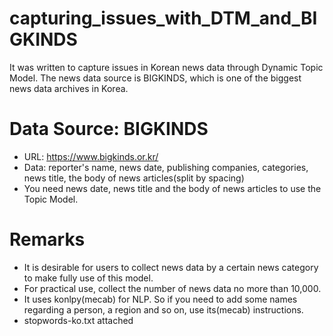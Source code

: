 # capturing_issues_with_DTM_and_BIGKINDS
It was written to capture issues in Korean news data through Dynamic Topic Model. The news data source is BIGKINDS, which is one of the biggest news data archives in Korea.

# Data Source: BIGKINDS
- URL: https://www.bigkinds.or.kr/
- Data: reporter's name, news date, publishing companies, categories, news title, the body of news articles(split by spacing)
- You need news date, news title and the body of news articles to use the Topic Model.

# Remarks
- It is desirable for users to collect news data by a certain news category to make fully use of this model.
- For practical use, collect the number of news data no more than 10,000.
- It uses konlpy(mecab) for NLP. So if you need to add some names regarding a person, a region and so on, use its(mecab) instructions.
- stopwords-ko.txt attached
